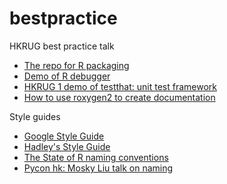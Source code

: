 # bestpractice
HKRUG best practice talk

* [The repo for R packaging](https://github.com/chainsawriot/hkrugPackagingWorkshop)
* [Demo of R debugger](https://gist.github.com/chainsawriot/7a8eff5f03ddccaa9051)
* [HKRUG 1 demo of testthat: unit test framework](https://www.youtube.com/watch?v=e3MK3F0-rPQ)
* [How to use roxygen2 to create documentation](http://r-pkgs.had.co.nz/man.html)

Style guides

* [Google Style Guide](https://google.github.io/styleguide/Rguide.xml)
* [Hadley's Style Guide](http://adv-r.had.co.nz/Style.html)
* [The State of R naming conventions](https://journal.r-project.org/archive/2012-2/RJournal_2012-2_Baaaath.pdf)
* [Pycon hk: Mosky Liu talk on naming](https://speakerdeck.com/mosky/beyond-the-style-guides)
